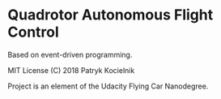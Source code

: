 Quadrotor Autonomous Flight Control
===================================

Based on event-driven programming.


MIT License (C) 2018 Patryk Kocielnik


Project is an element of the Udacity Flying Car Nanodegree.
